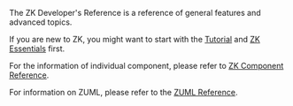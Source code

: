 The ZK Developer's Reference is a reference of general features and
advanced topics.

If you are new to ZK, you might want to start with the
[Tutorial]({{site.baseurl}}/get_started/get_zk_up_and_running_with_mvc) and [ZK Essentials]({{site.baseurl}}/zk_essentials) first.

For the information of individual component, please refer to [ZK Component Reference]({{site.baseurl}}/zk_component_ref).

For information on ZUML, please refer to the [ZUML Reference]({{site.baseurl}}/zuml_ref).
